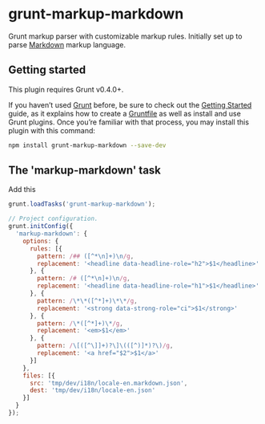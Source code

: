 # grunt-markup-markdown

Grunt markup parser with customizable markup rules.
Initially set up to parse [Markdown](https://help.github.com/articles/markdown-basics/) markup language.

## Getting started

This plugin requires Grunt v0.4.0+.

If you haven’t used [Grunt](http://gruntjs.com/) before, be sure to check out the [Getting Started](http://gruntjs.com/getting-started) guide, as it explains how to create a [Gruntfile](http://gruntjs.com/sample-gruntfile) as well as install and use Grunt plugins. Once you’re familiar with that process, you may install this plugin with this command:

```bash
npm install grunt-markup-markdown --save-dev
```

## The 'markup-markdown' task

Add this

```js
grunt.loadTasks('grunt-markup-markdown');

// Project configuration.
grunt.initConfig({
  'markup-markdown': {
    options: {
      rules: [{
        pattern: /## ([^*\n]+)\n/g,
        replacement: '<headline data-headline-role="h2">$1</headline>'
      }, {
        pattern: /# ([^*\n]+)\n/g,
        replacement: '<headline data-headline-role="h1">$1</headline>'
      }, {
        pattern: /\*\*([^*]+)\*\*/g,
        replacement: '<strong data-strong-role="ci">$1</strong>'
      }, {
        pattern: /\*([^*]+)\*/g,
        replacement: '<em>$1</em>'
      }, {
        pattern: /\[([^\]]+)?\]\(([^)]*)?\)/g,
        replacement: '<a href="$2">$1</a>'
      }]
    },
    files: [{
      src: 'tmp/dev/i18n/locale-en.markdown.json',
      dest: 'tmp/dev/i18n/locale-en.json'
    }]
  }
});
```